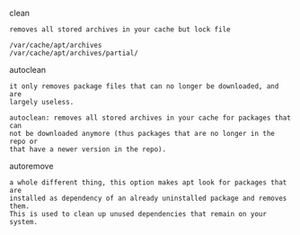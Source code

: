 
clean

    removes all stored archives in your cache but lock file

    /var/cache/apt/archives
    /var/cache/apt/archives/partial/

autoclean

    it only removes package files that can no longer be downloaded, and are
    largely useless.

    autoclean: removes all stored archives in your cache for packages that can
    not be downloaded anymore (thus packages that are no longer in the repo or
    that have a newer version in the repo).

autoremove

    a whole different thing, this option makes apt look for packages that are
    installed as dependency of an already uninstalled package and removes them.
    This is used to clean up unused dependencies that remain on your system.
